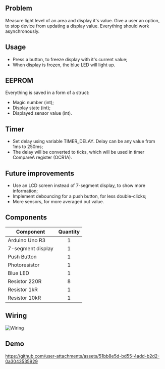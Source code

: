 ## Problem
Measure light level of an area and display it's value. Give a user an option, to stop device from updating a display value. Everything should work asynchronously.

## Usage
- Press a button, to freeze display with it's current value;
- When display is frozen, the blue LED will light up.

## EEPROM
Everything is saved in a form of a struct:
- Magic number (int);
- Display state (int);
- Displayed sensor value (int).

## Timer
- Set delay using variable TIMER_DELAY. Delay can be any value from 1ms to 250ms;
- The delay will be converted to ticks, which will be used in timer CompareA register (OCR1A).

## Future improvements
- Use an LCD screen instead of 7-segment display, to show more information;
- Implement debouncing for a push button, for less double-clicks;
- More sensors, for more averaged out value.

## Components

| Component | Quantity |
| --------- | :--------: |
| Arduino Uno R3 | 1 |
| 7-segment display | 1 |
| Push Button | 1 |
| Photoresistor | 1 |
| Blue LED | 1 |
| Resistor 220R | 8 |
| Resistor 1kR | 1 |
| Resistor 10kR | 1 |

## Wiring
![Wiring](https://github.com/user-attachments/assets/2bed05b8-1086-4aa0-a314-286adb98c609)

## Demo
https://github.com/user-attachments/assets/51bb8e5d-bd55-4add-b2d2-0a3043535929

